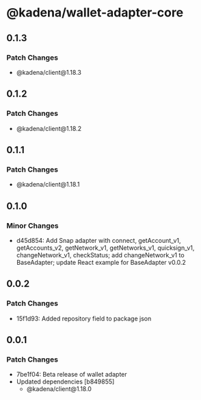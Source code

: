# @kadena/wallet-adapter-core

## 0.1.3

### Patch Changes

- @kadena/client\@1.18.3

## 0.1.2

### Patch Changes

- @kadena/client\@1.18.2

## 0.1.1

### Patch Changes

- @kadena/client\@1.18.1

## 0.1.0

### Minor Changes

- d45d854: Add Snap adapter with connect, getAccount_v1, getAccounts_v2,
  getNetwork_v1, getNetworks_v1, quicksign_v1, changeNetwork_v1, checkStatus;
  add changeNetwork_v1 to BaseAdapter; update React example for BaseAdapter
  v0.0.2

## 0.0.2

### Patch Changes

- 15f1d93: Added repository field to package json

## 0.0.1

### Patch Changes

- 7be1f04: Beta release of wallet adapter
- Updated dependencies \[b849855]
  - @kadena/client\@1.18.0
